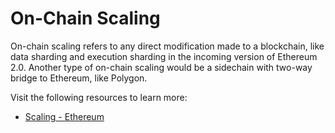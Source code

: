 # On-Chain Scaling

On-chain scaling refers to any direct modification made to a blockchain, like data sharding and execution sharding in the incoming version of Ethereum 2.0. Another type of on-chain scaling would be a sidechain with two-way bridge to Ethereum, like Polygon.

Visit the following resources to learn more:

- [Scaling - Ethereum](https://ethereum.org/en/developers/docs/scaling/)
